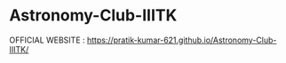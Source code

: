 # Astronomy-Club-IIITK
OFFICIAL WEBSITE : 
https://pratik-kumar-621.github.io/Astronomy-Club-IIITK/
